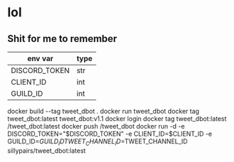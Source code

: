 # lol

## Shit for me to remember

| env var | type |
| --- | --- |
| DISCORD_TOKEN | str|
| CLIENT_ID | int |
| GUILD_ID | int |

docker build --tag tweet_dbot .
docker run tweet_dbot
docker tag tweet_dbot:latest tweet_dbot:v1.1
docker login
docker tag tweet_dbot:latest <userid>/tweet_dbot:latest
docker push <userid>/tweet_dbot
docker run -d -e DISCORD_TOKEN="$DISCORD_TOKEN" -e CLIENT_ID=$CLIENT_ID -e GUILD_ID=$GUILD_ID TWEET_CHANNEL_ID=$TWEET_CHANNEL_ID sillypairs/tweet_dbot:latest
